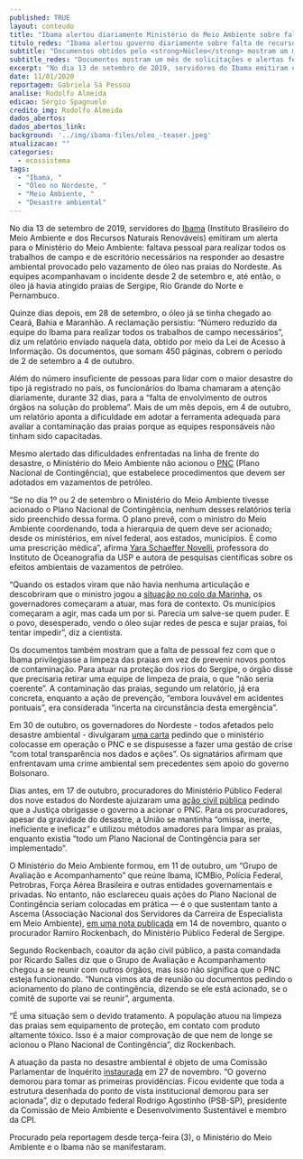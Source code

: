 ```yaml
---
published: TRUE
layout: conteudo
title: "Ibama alertou diariamente Ministério do Meio Ambiente sobre falta de recursos para ações contra óleo no Nordeste"
titulo_redes: "Ibama alertou governo diariamente sobre falta de recursos para ações contra óleo no Nordeste"
subtitle: "Documentos obtidos pelo <strong>Núcleo</strong> mostram um mês de solicitações e alertas feitos pela agência ao governo federal sobre o maior desastre ambiental do Brasil."
subtitle_redes: "Documentos mostram um mês de solicitações e alertas feitos pela agência sobre desastre ambiental."
excerpt: "No dia 13 de setembro de 2019, servidores do Ibama emitiram um alerta para o Ministério do Meio Ambiente: faltava pessoal para realizar todos os trabalhos de campo e de escritório necessários na responder ao desastre ambiental provocado pelo vazamento de óleo nas praias do Nordeste."
date: 11/01/2020
reportagem: Gabriela Sá Pessoa
analise: Rodolfo Almeida
edicao: Sérgio Spagnuolo
credito_img: Rodolfo Almeida
dados_abertos:
dados_abertos_link:
background: '../img/ibama-files/oleo_-teaser.jpeg'
atualizacao: ""
categories:
  - ecossistema
tags:
  - "Ibama, "
  - "Óleo no Nordeste, "
  - "Meio Ambiente, "
  - "Desastre ambiental"
---
```


No dia 13 de setembro de 2019, servidores do [Ibama](https://www.ibama.gov.br/) (Instituto Brasileiro do Meio Ambiente e dos Recursos Naturais Renováveis) emitiram um alerta para o Ministério do Meio Ambiente: faltava pessoal para realizar todos os trabalhos de campo e de escritório necessários na responder ao desastre ambiental provocado pelo vazamento de óleo nas praias do Nordeste. As equipes acompanhavam o incidente desde 2 de setembro e, até então, o óleo já havia atingido praias de Sergipe, Rio Grande do Norte e Pernambuco.

Quinze dias depois, em 28 de setembro, o óleo já se tinha chegado ao Ceará, Bahia e Maranhão. A reclamação persistiu: “Número reduzido da equipe do Ibama para realizar todos os trabalhos de campo necessários”, diz um relatório enviado naquela data, obtido por meio da Lei de Acesso à Informação. Os documentos, que somam 450 páginas, cobrem o período de 2 de setembro a 4 de outubro.

Além do número insuficiente de pessoas para lidar com o maior desastre do tipo já registrado no país, os funcionários do Ibama chamaram a atenção diariamente, durante 32 dias, para a “falta de envolvimento de outros órgãos na solução do problema”. Mais de um mês depois, em 4 de outubro, um relatório aponta a dificuldade em adotar a ferramenta adequada para avaliar a contaminação das praias porque as equipes responsáveis não tinham sido capacitadas.

Mesmo alertado das dificuldades enfrentadas na linha de frente do desastre, o Ministério do Meio Ambiente não acionou o [PNC](http://www.planalto.gov.br/ccivil_03/_Ato2011-2014/2013/Decreto/D8127.htm) (Plano Nacional de Contingência), que estabelece procedimentos que devem ser adotados em vazamentos de petróleo.

“Se no dia 1º  ou 2 de setembro o Ministério do Meio Ambiente tivesse acionado o Plano Nacional de Contingência, nenhum desses relatórios teria sido preenchido dessa forma. O plano prevê, com o ministro do Meio Ambiente coordenando, toda a hierarquia de quem deve ser acionado; desde os ministérios, em nível federal, aos estados, municípios. É como uma prescrição médica”, afirma [Yara Schaeffer Novelli](https://bv.fapesp.br/pt/pesquisador/90417/yara-schaeffer-novelli/), professora do Instituto de Oceanografia da USP e autora de pesquisas científicas sobre os efeitos ambientais de vazamentos de petróleo.

“Quando os estados viram que não havia nenhuma articulação e descobriram que o ministro jogou a [situação no colo da Marinha](https://sustentabilidade.estadao.com.br/noticias/geral,salles-so-formalizou-plano-41-dias-apos-manchas-aparecerem-no-nordeste,70003059406), os governadores começaram a atuar, mas fora de contexto. Os municípios começaram a agir, mas cada um por si. Parecia um salve-se quem puder. E o povo, desesperado, vendo o óleo sujar redes de pesca e sujar praias, foi tentar impedir”, diz a cientista.

Os documentos também mostram que a falta de pessoal fez com que o Ibama privilegiasse a limpeza das praias em vez de prevenir novos pontos de contaminação. Para atuar na proteção dos rios do Sergipe, o órgão disse que precisaria retirar uma equipe de limpeza de praia, o que “não seria coerente”. A contaminação das praias, segundo um relatório, já era concreta, enquanto a ação de prevenção, “embora louvável em acidentes pontuais”, era considerada “incerta na circunstância desta emergência”.

Em 30 de outubro, os governadores do Nordeste - todos afetados pelo desastre ambiental - divulgaram [uma carta](http://www.secom.ba.gov.br/arquivos/File/Notasobrecrimeambiental.pdf) pedindo que o ministério colocasse em operação o PNC e se dispusesse a fazer uma gestão de crise “com total transparência nos dados e ações”. Os signatários afirmam que enfrentavam uma crime ambiental sem precedentes sem apoio do governo Bolsonaro.

Dias antes, em 17 de outubro, procuradores do Ministério Público Federal dos nove estados do Nordeste ajuizaram uma [ação civil pública](http://www.mpf.mp.br/se/sala-de-imprensa/docs/ACP0232019IC1.35.000.001274201963DesastreAmbientalPlanoNacionaldeContingencia1.pdf) pedindo que a Justiça obrigasse o governo a acionar o PNC. Para os procuradores, apesar da gravidade do desastre, a União se mantinha “omissa, inerte, ineficiente e ineficaz” e utilizou métodos amadores para limpar as praias, enquanto existia “todo um Plano Nacional de Contingência para ser implementado”.

O Ministério do Meio Ambiente formou, em 11 de outubro, um “Grupo de Avaliação e Acompanhamento” que reúne Ibama, ICMBio, Polícia Federal, Petrobras, Força Aérea Brasileira e outras entidades governamentais e privadas. No entanto, não esclareceu quais ações do Plano Nacional de Contingência seriam colocadas em prática — é o que sustentam tanto a Ascema (Associação Nacional dos Servidores da Carreira de Especialista em Meio Ambiente), [em uma nota publicada](http://www.ascemanacional.org.br/wp-content/uploads/2019/11/ASCEMA-Nota-derrame-de-oleo_14nov2019-2.pdf) em 14 de novembro, quanto o procurador Ramiro Rockenbach, do Ministério Público Federal de Sergipe.

Segundo Rockenbach, coautor da ação civil público, a pasta comandada por Ricardo Salles diz que o Grupo de Avaliação e Acompanhamento chegou a se reunir com outros órgãos, mas isso não significa que o PNC esteja funcionando. “Nunca vimos ata de reunião ou documentos pedindo o acionamento do plano de contingência, dizendo se ele está acionado, se o comitê de suporte vai se reunir”, argumenta.

“É uma situação sem o devido tratamento. A população atuou na limpeza das praias sem equipamento de proteção, em contato com produto altamente tóxico. Isso é a maior comprovação de que nem de longe se acionou o Plano Nacional de Contingência”, diz Rockenbach.

A atuação da pasta no desastre ambiental é objeto de uma Comissão Parlamentar de Inquérito [instaurada](https://www2.camara.leg.br/atividade-legislativa/comissoes/comissoes-temporarias/parlamentar-de-inquerito/56a-legislatura/cpi-derramamento-de-oleo-no-nordeste) em 27 de novembro. “O governo demorou para tomar as primeiras providências. Ficou evidente que toda a estrutura desenhada do ponto de vista institucional demorou para ser acionada”, diz o deputado federal Rodrigo Agostinho (PSB-SP), presidente da Comissão de Meio Ambiente e Desenvolvimento Sustentável e membro da CPI.

Procurado pela reportagem desde terça-feira (3), o Ministério do Meio Ambiente e o Ibama não se manifestaram.
